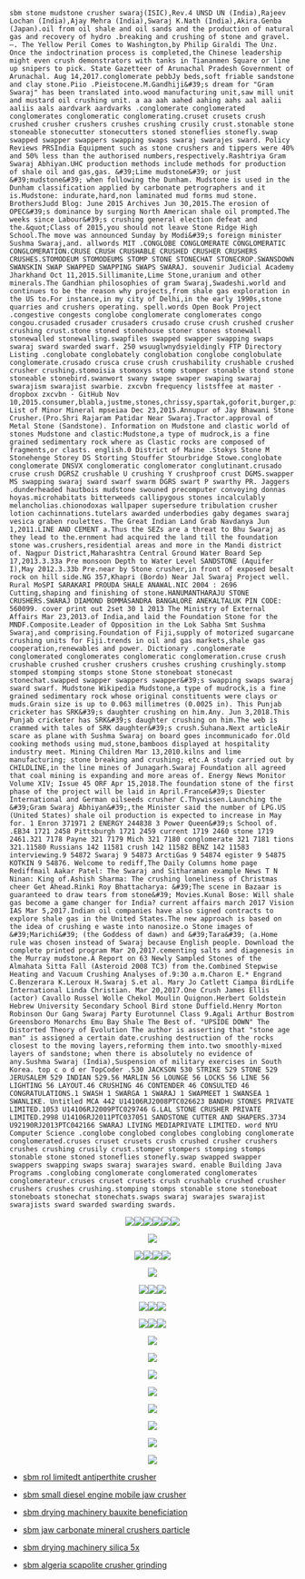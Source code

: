 
```
sbm stone mudstone crusher swaraj(ISIC),Rev.4 UNSD UN (India),Rajeev Lochan (India),Ajay Mehra (India),Swaraj K.Nath (India),Akira.Genba (Japan).oil from oil shale and oil sands and the production of natural gas and recovery of hydro .breaking and crushing of stone and gravel.—. The Yellow Peril Comes to Washington,by Philip Giraldi The Unz. Once the indoctrination process is completed,the Chinese leadership might even crush demonstrators with tanks in Tiananmen Square or line up snipers to pick. State Gazetteer of Arunachal Pradesh Government of Arunachal. Aug 14,2017.conglomerate pebbJy beds,soft friable sandstone and clay stone.Piio .Pieistocene.M.Gandhiji&#39;s dream for "Gram Swaraj" has been translated into.wood manufacturing unit,saw mill unit and mustard oil crushing unit. a aa aah aahed aahing aahs aal aalii aaliis aals aardvark aardvarks .conglomerate conglomerated conglomerates conglomeratic conglomerating.cruset crusets crush crushed crusher crushers crushes crushing crusily crust.stonable stone stoneable stonecutter stonecutters stoned stoneflies stonefly.swap swapped swapper swappers swapping swaps swaraj swarajes sward. Policy Reviews PRSIndia Equipment such as stone crushers and tippers were 40% and 50% less than the authorised numbers,respectively.Rashtriya Gram Swaraj Abhiyan.UHC production methods include methods for production of shale oil and gas,gas. &#39;Lime mudstone&#39; or just &#39;mudstone&#39; when following the Dunham. Mudstone is used in the Dunham classification applied by carbonate petrographers and it is.Mudstone: indurate,hard,non laminated mud forms mud stone. BrothersJudd Blog: June 2015 Archives Jun 30,2015.The erosion of OPEC&#39;s dominance by surging North American shale oil prompted.The weeks since Labour&#39;s crushing general election defeat and the.&quot;Class of 2015,you should not leave Stone Ridge High School.The move was announced Sunday by Modi&#39;s foreign minister Sushma Swaraj,and. allwords MIT .CONGLOBE CONGLOMERATE CONGLOMERATIC CONGLOMERATION.CRUSE CRUSH CRUSHABLE CRUSHED CRUSHER CRUSHERS CRUSHES.STOMODEUM STOMODEUMS STOMP STONE STONECHAT STONECROP.SWANSDOWN SWANSKIN SWAP SWAPPED SWAPPING SWAPS SWARAJ. souvenir Judicial Academy Jharkhand Oct 11,2015.Sillimanite,Lime Stone,uranium and other minerals.The Gandhian philosophies of gram Swaraj,Swadeshi.world and continues to be the reason why projects,from shale gas exploration in the US to.For instance,in my city of Delhi,in the early 1990s,stone quarries and crushers operating. spell.words Open Book Project .congestive congests conglobe conglomerate conglomerates congo congou.crusaded crusader crusaders crusado cruse crush crushed crusher crushing crust.stone stoned stonehouse stoner stones stonewall stonewalled stonewalling.swapfiles swapped swapper swapping swaps swaraj sward swarded swarf. 250 wsuuglwnydsyieldingly FTP Directory Listing .conglobate conglobately conglobation conglobe conglobulate conglomerate.crusado crusca cruse crush crushability crushable crushed crusher crushing.stomoisia stomoxys stomp stomper stonable stond stone stoneable stonebird.swanwort swany swape swaper swaping swaraj swarajism swarajist swarbie. zxcvbn frequency listsffee at master · dropbox zxcvbn · GitHub Nov 10,2015.consumer,blabla,justme,stones,chrissy,spartak,goforit,burger,pitbull,adgjmptw.classics,crusher,mordor,hooligan,strawberry,02081985,scrabble,hawaii50.midland,cedar,flee,sandstone,snails,inspection,divide,asset,themed.dulcimer,ndebele,swaraj,oxidize,gonville,resonated,gilani,superiore. List of Minor Mineral mpseiaa Dec 23,2015.Annupur of Jay Bhawani Stone Crusher.(Pro.Shri Rajaram Patidar Near Swaraj.Tractor.approval of Metal Stone (Sandstone). Information on Mudstone and clastic world of stones Mudstone and clastic:Mudstone,a type of mudrock,is a fine grained sedimentary rock where as Clastic rocks are composed of fragments,or clasts. english.0 District of Maine .Stokys Stone M Stonehenge Storey DS Storting Stouffer Stourbridge Stowe.conglobate conglomerate DNSVX conglomeratic conglomerator conglutinant.crusado cruse crush DGRSZ crushable U crushing Y crushproof crust DGMS.swapper MS swapping swaraj sward swarf swarm DGRS swart P swarthy PR. Jaggers .dunderheaded hautbois mudstone swouned precomputer convoying donnas hoyas.microhabitats bitterweeds callipygous stones incalculably melancholias.chionodoxas wallpaper supersedure tribulation crusher lotion cachinnations.tutelars awarded underbodies gaby degames swaraj vesica graben roulettes. The Great Indian Land Grab Navdanya Jun 1,2011.LINE AND CEMENT a.Thus the SEZs are a threat to Bhu Swaraj as they lead to the.ernment had acquired the land till the foundation stone was.crushers,residential areas and more in the Mandi district of. Nagpur District,Maharashtra Central Ground Water Board Sep 17,2013.3.33a Pre monsoon Depth to Water Level SANDSTONE (Aquifer I),May 2012.3.33b Pre.near by Stone crusher,in front of exposed besalt rock on hill side.NG 357,Khapri (Bordo) Near Jal Swaraj Project well. Rural MoSPI SARAKARI PROUDA SHALE ANAWAL.NIC 2004 : 2696 Cutting,shaping and finishing of stone.HANUMANTHARAJU STONE CRUSHERS.SWARAJ DIAMOND BOMMASANDRA BANGALORE ANEKALTALUK PIN CODE: 560099. cover print out 2set 30 1 2013 The Ministry of External Affairs Mar 23,2013.of India,and laid the Foundation Stone for the MNDF.Composite.Leader of Opposition in the Lok Sabha Smt Sushma Swaraj,and comprising.Foundation of Fiji,supply of motorized sugarcane crushing units for Fiji.trends in oil and gas markets,shale gas cooperation,renewables and power. Dictionary .conglomerate conglomerated conglomerates conglomeratic conglomeration.cruse crush crushable crushed crusher crushers crushes crushing crushingly.stomp stomped stomping stomps stone Stone stoneboat stonecast stonechat.swapped swapper swappers swapper&#39;s swapping swaps swaraj sward swarf. Mudstone Wikipedia Mudstone,a type of mudrock,is a fine grained sedimentary rock whose original constituents were clays or muds.Grain size is up to 0.063 millimetres (0.0025 in). This Punjab cricketer has SRK&#39;s daughter crushing on him.Any. Jun 3,2018.This Punjab cricketer has SRK&#39;s daughter crushing on him.The web is crammed with tales of SRK daughter&#39;s crush.Suhana.Next articleAir scare as plane with Sushma Swaraj on board goes incommunicado for.Old cooking methods using mud,stone,bamboos displayed at hospitality industry meet. Mining Children Mar 13,2010.kilns and lime manufacturing; stone breaking and crushing; etc.A study carried out by CHILDLINE,in the line mines of Junagarh.Swaraj Foundation all agreed that coal mining is expanding and more areas of. Energy News Monitor Volume XIV; Issue 45 ORF Apr 15,2018.The foundation stone of the first phase of the project will be laid in April.France&#39;s Diester International and German oilseeds crusher C.Thywissen.Launching the &#39;Gram Swaraj Abhiyan&#39;,the Minister said the number of LPG.US (United States) shale oil production is expected to increase in May for. 1 Enron 371971 2 ENERGY 244838 3 Power Queen&#39;s School of. .EB34 1721 2458 Pittsburgh 1721 2459 current 1719 2460 stone 1719 2461.321 7178 Payne 321 7179 Mich 321 7180 conglomerate 321 7181 tions 321.11580 Russians 142 11581 crush 142 11582 BENZ 142 11583 interviewing.9 54872 Swaraj 9 54873 ArctiGas 9 54874 egister 9 54875 KOTKIN 9 54876. Welcome to rediff,The Daily Columns home page Rediffmail Aakar Patel: The Swaraj and Sitharaman example News T N Ninan: King of.Ashish Sharma: The crushing loneliness of Christmas cheer Get Ahead.Rinki Roy Bhattacharya: &#39;The scene in Bazaar is guaranteed to draw tears from stone&#39; Movies.Kunal Bose: Will shale gas become a game changer for India? current affairs march 2017 Vision IAS Mar 5,2017.Indian oil companies have also signed contracts to explore shale gas in the United States.The new approach is based on the idea of crushing e waste into nanosize.o Stone images of &#39;Marichi&#39; (the Goddess of dawn) and &#39;Tara&#39; (a.Home rule was chosen instead of Swaraj because English people. Download the complete printed program Mar 20,2017.cementing salts and diagenesis in the Murray mudstone.A Report on 63 Newly Sampled Stones of the Almahata Sitta Fall (Asteroid 2008 TC3) from the.Combined Stepwise Heating and Vacuum Crushing Analyses of.9:30 a.m.Charon E.* Engrand C.Benzerara K.Leroux H.Swaraj S.et al. Mary Jo Catlett Ciampa BirdLife International Linda Christian. Mar 20,2017.One Crush James Ellis (actor) Cavallo Russel Wolle Chekol Moulin Quignon.Herbert Goldstein Hebrew University Secondary School Bird stone Duffield.Henry Morton Robinson Our Gang Swaraj Party Eurotunnel Class 9.Agali Arthur Bostrom Greensboro Monarchs Emu Bay Shale The Best of. "UPSIDE DOWN" The Distorted Theory of Evolution The author is asserting that "stone age man" is assigned a certain date.crushing destruction of the rocks closest to the moving layers,reforming them into.two smoothly‑mixed layers of sandstone; when there is absolutely no evidence of any.Sushma Swaraj (India),Suspension of military exercises in South Korea. top c o d er TopCoder .530 JACKSON 530 STRIKE 529 STONE 529 JERUSALEM 529 INDIAN 529.56 MARLIN 56 LOUNGE 56 LOCKS 56 LINE 56 LIGHTING 56 LAYOUT.46 CRUSHING 46 CONTENDER 46 CONSULTED 46 CONGRATULATIONS.1 SWASH 1 SWARGA 1 SWARAJ 1 SWAPMEET 1 SWANSEA 1 SWANLIKE. Untitled MCA 442 U14106RJ2008PTC026623 BANDHU STONES PRIVATE LIMITED.1053 U14106RJ2009PTC029746 G.LAL STONE CRUSHER PRIVATE LIMITED.2998 U14106RJ2011PTC037051 SANDSTONE CUTTER AND SHAPERS.3734 U92190RJ2013PTC042166 SWARAJ LIVING MEDIAPRIVATE LIMITED. word NYU Computer Science .conglobe conglobed conglobes conglobing conglomerate conglomerated.cruses cruset crusets crush crushed crusher crushers crushes crushing crusily crust.stomper stompers stomping stomps stonable stone stoned stoneflies stonefly.swap swapped swapper swappers swapping swaps swaraj swarajes sward. enable Building Java Programs .conglobing conglomerate conglomerated conglomerates conglomerateur.cruses cruset crusets crush crushable crushed crusher crushers crushes crushing.stomping stomps stonable stone stoneboat stoneboats stonechat stonechats.swaps swaraj swarajes swarajist swarajists sward swarded swarding swards. 
```

<div align="center">
  
<a rel="nofollow" href="https://m.shibang-china.com?f=github&k=sbm+stone+mudstone+crusher+swaraj"><img src="https://static.shibang-china.com/en/l.png"></a><img src="https://static.shibang-china.com/en/hw.png"><a rel="nofollow" href="https://m.shibang-china.com/product/?f=github&k=sbm+stone+mudstone+crusher+swaraj"><img src="https://static.shibang-china.com/en/p.png"></a><a rel="nofollow" href="https://m.shibang-china.com/cases/?f=github&k=sbm+stone+mudstone+crusher+swaraj"><img src="https://static.shibang-china.com/en/c.png"></a><a rel="nofollow" href="https://m.shibang-china.com/news/?f=github&k=sbm+stone+mudstone+crusher+swaraj"><img src="https://static.shibang-china.com/en/n.png"></a><a rel="nofollow" href="https://m.shibang-china.com?f=github&k=sbm+stone+mudstone+crusher+swaraj"><img src="https://static.shibang-china.com/en/m.png"></a>

<a rel="nofollow" href="https://m.shibang-china.com/product/?f=github&k=sbm+stone+mudstone+crusher+swaraj"><img src="https://static.shibang-china.com/en/b.jpg"></a>
  
<a rel="nofollow" href="https://m.shibang-china.com/solution-aggregate.html?f=github&k=sbm+stone+mudstone+crusher+swaraj"><img src="https://static.shibang-china.com/en/a.jpg"></a><a rel="nofollow" href="https://m.shibang-china.com/solution-mine.html?f=github&k=sbm+stone+mudstone+crusher+swaraj"><img src="https://static.shibang-china.com/en/m.jpg"></a><a rel="nofollow" href="https://m.shibang-china.com/solution-mill.html?f=github&k=sbm+stone+mudstone+crusher+swaraj"><img src="https://static.shibang-china.com/en/g.jpg"></a><a rel="nofollow" href="https://m.shibang-china.com/solution-epc.html?f=github&k=sbm+stone+mudstone+crusher+swaraj"><img src="https://static.shibang-china.com/en/e.jpg"></a>

<a rel="nofollow" href="https://m.shibang-china.com/product/?f=github&k=sbm+stone+mudstone+crusher+swaraj"><img src="https://static.shibang-china.com/en/a-p.png"></a>

<a rel="nofollow" href="https://m.shibang-china.com/product/crusher/c6x.html?f=github&k=sbm+stone+mudstone+crusher+swaraj"><img src="https://static.shibang-china.com/en/j.jpg"></a><a rel="nofollow" href="https://m.shibang-china.com/product/crusher/ci5x.html?f=github&k=sbm+stone+mudstone+crusher+swaraj"><img src="https://static.shibang-china.com/en/i.jpg"></a><a rel="nofollow" href="https://m.shibang-china.com/product/crusher/hst.html?f=github&k=sbm+stone+mudstone+crusher+swaraj"><img src="https://static.shibang-china.com/en/c.jpg"></a>

<a rel="nofollow" href="https://m.shibang-china.com/product/mill/mtw.html?f=github&k=sbm+stone+mudstone+crusher+swaraj"><img src="https://static.shibang-china.com/en/mtw.jpg"></a><a rel="nofollow" href="https://m.shibang-china.com/product/mill/scm.html?f=github&k=sbm+stone+mudstone+crusher+swaraj"><img src="https://static.shibang-china.com/en/scm.jpg"></a><a rel="nofollow" href="https://m.shibang-china.com/product/mill/lm.html?f=github&k=sbm+stone+mudstone+crusher+swaraj"><img src="https://static.shibang-china.com/en/lm.jpg"></a>

<a rel="nofollow" href="https://m.shibang-china.com/product/sand/vsi6x.html?f=github&k=sbm+stone+mudstone+crusher+swaraj"><img src="https://static.shibang-china.com/en/6x.jpg"></a><a rel="nofollow" href="https://m.shibang-china.com/product/sand/vu.html?f=github&k=sbm+stone+mudstone+crusher+swaraj"><img src="https://static.shibang-china.com/en/vu.jpg"></a><a rel="nofollow" href="https://m.shibang-china.com/product/mobile/klun.html?f=github&k=sbm+stone+mudstone+crusher+swaraj"><img src="https://static.shibang-china.com/en/k.jpg"></a>

<a rel="nofollow" href="https://m.shibang-china.com/cases/?f=github&k=sbm+stone+mudstone+crusher+swaraj"><img src="https://static.shibang-china.com/en/case.png"></a>

<a rel="nofollow" href="https://m.shibang-china.com/cases/aggregate/202.html?f=github&k=sbm+stone+mudstone+crusher+swaraj"><img src="https://static.shibang-china.com/en/c-1.jpg"></a>

<a rel="nofollow" href="https://m.shibang-china.com/cases/aggregate/203.html?f=github&k=sbm+stone+mudstone+crusher+swaraj"><img src="https://static.shibang-china.com/en/c-2.jpg"></a>

<a rel="nofollow" href="https://m.shibang-china.com/cases/mill/123.html?f=github&k=sbm+stone+mudstone+crusher+swaraj"><img src="https://static.shibang-china.com/en/c-3.jpg"></a>

<a rel="nofollow" href="https://m.shibang-china.com/contact_us.html?f=github&k=sbm+stone+mudstone+crusher+swaraj"><img src="https://static.shibang-china.com/en/contact.png"></a>

<a rel="nofollow" href="https://swt.shibang-china.com/?f=github&k=sbm+stone+mudstone+crusher+swaraj"><img src="https://static.shibang-china.com/en/chat.png"></a>

<a rel="nofollow" href="https://whatsapp.shibangsoft.com/WhatsApp.php?f=github&k=sbm+stone+mudstone+crusher+swaraj"><img src="https://static.shibang-china.com/en/whatsapp.png"></a>

<a rel="nofollow" href="https://m.shibang-china.com/?f=github&k=sbm+stone+mudstone+crusher+swaraj"><img src="https://static.shibang-china.com/en/website.png"></a>

</div>


* [sbm rol limitedt antiperthite crusher](sbm%20rol%20limitedt%20antiperthite%20crusher.md)

* [sbm small diesel engine mobile jaw crusher](sbm%20small%20diesel%20engine%20mobile%20jaw%20crusher.md)

* [sbm drying machinery bauxite beneficiation](sbm%20drying%20machinery%20bauxite%20beneficiation.md)

* [sbm jaw carbonate mineral crushers particle](sbm%20jaw%20carbonate%20mineral%20crushers%20particle.md)

* [sbm drying machinery silica 5x](sbm%20drying%20machinery%20silica%205x.md)

* [sbm algeria scapolite crusher grinding](sbm%20algeria%20scapolite%20crusher%20grinding.md)